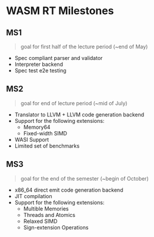 # WASM RT Milestones

## MS1

> goal for first half of the lecture period (~end of May)

 - Spec compliant parser and validator
 - Interpreter backend
 - Spec test e2e testing

## MS2

> goal for end of lecture period (~mid of July)

 - Translator to LLVM + LLVM code generation backend
 - Support for the following extensions:
    - Memory64
    - Fixed-width SIMD
 - WASI Support
 - Limited set of benchmarks

## MS3

> goal for the end of the semester (~begin of October)

 - x86_64 direct emit code generation backend
 - JIT compilation
 - Support for the following extensions:
    - Multible Memories
    - Threads and Atomics
    - Relaxed SIMD
    - Sign-extension Operations
